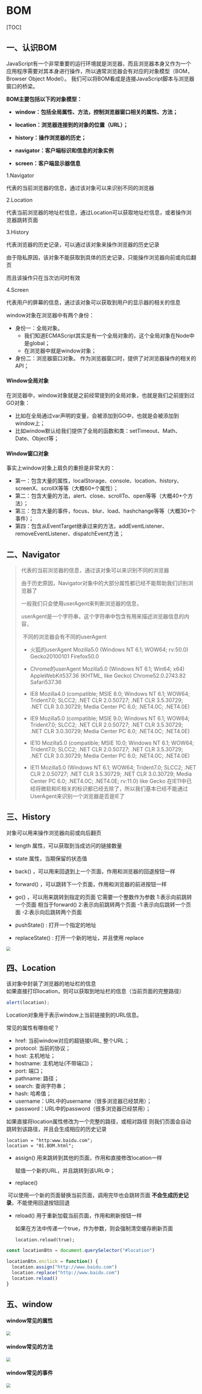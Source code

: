 # BOM



[TOC]



## 一、认识BOM

JavaScript有一个非常重要的运行环境就是浏览器，而且浏览器本身又作为一个应用程序需要对其本身进行操作，所以通常浏览器会有对应的对象模型（BOM，Browser Object Model）。
我们可以将BOM看成是连接JavaScript脚本与浏览器窗口的桥梁。



**BOM主要包括以下的对象模型：**

- **window：包括全局属性、方法，控制浏览器窗口相关的属性、方法；**

- **location：浏览器连接到的对象的位置（URL）；**

- **history：操作浏览器的历史；**

- **navigator：客户端标识和信息的对象实例** 

- **screen：客户端显示器信息**

  

1.Navigator  

 代表的当前浏览器的信息，通过该对象可以来识别不同的浏览器  

2.Location  

 代表当前浏览器的地址栏信息，通过Location可以获取地址栏信息，或者操作浏览器跳转页面  

3.History  

 代表浏览器的历史记录，可以通过该对象来操作浏览器的历史记录  

由于隐私原因，该对象不能获取到具体的历史记录，只能操作浏览器向前或向后翻页  

而且该操作只在当次访问时有效  

4.Screen  

 代表用户的屏幕的信息，通过该对象可以获取到用户的显示器的相关的信息  



window对象在浏览器中有两个身份：

- 身份一：全局对象。
  - 我们知道ECMAScript其实是有一个全局对象的，这个全局对象在Node中是global；
  - 在浏览器中就是window对象；
- 身份二：浏览器窗口对象。
    作为浏览器窗口时，提供了对浏览器操作的相关的API；



#### Window全局对象

在浏览器中，window对象就是之前经常提到的全局对象，也就是我们之前提到过GO对象：

- 比如在全局通过var声明的变量，会被添加到GO中，也就是会被添加到window上；
- 比如window默认给我们提供了全局的函数和类：setTimeout、Math、Date、Object等；



#### Window窗口对象

事实上window对象上肩负的重担是非常大的：

- 第一：包含大量的属性，localStorage、console、location、history、screenX、scrollX等等（大概60+个属性）；
- 第二：包含大量的方法，alert、close、scrollTo、open等等（大概40+个方法）；
- 第三：包含大量的事件，focus、blur、load、hashchange等等（大概30+个事件）；
- 第四：包含从EventTarget继承过来的方法，addEventListener、removeEventListener、dispatchEvent方法；



## 二、Navigator

>  代表的当前浏览器的信息，通过该对象可以来识别不同的浏览器  
>
>  由于历史原因，Navigator对象中的大部分属性都已经不能帮助我们识别浏览器了  
>
>  一般我们只会使用userAgent来判断浏览器的信息，  
>
> ​	userAgent是一个字符串，这个字符串中包含有用来描述浏览器信息的内容，  
>
> ​	不同的浏览器会有不同的userAgent  
>
> 
>
> - 火狐的userAgent 
>   Mozilla5.0 (Windows NT 6.1; WOW64; rv:50.0) Gecko20100101 Firefox50.0  
>
> - Chrome的userAgent 
>   Mozilla5.0 (Windows NT 6.1; Win64; x64) AppleWebKit537.36 (KHTML, like Gecko) Chrome52.0.2743.82 Safari537.36  
>
> - IE8 
>   Mozilla4.0 (compatible; MSIE 8.0; Windows NT 6.1; WOW64; Trident7.0; SLCC2; .NET CLR 2.0.50727; .NET CLR 3.5.30729; .NET CLR 3.0.30729; Media Center PC 6.0; .NET4.0C; .NET4.0E)  
>
> - IE9 
>   Mozilla5.0 (compatible; MSIE 9.0; Windows NT 6.1; WOW64; Trident7.0; SLCC2; .NET CLR 2.0.50727; .NET CLR 3.5.30729; .NET CLR 3.0.30729; Media Center PC 6.0; .NET4.0C; .NET4.0E)  
>
> - IE10 
>   Mozilla5.0 (compatible; MSIE 10.0; Windows NT 6.1; WOW64; Trident7.0; SLCC2; .NET CLR 2.0.50727; .NET CLR 3.5.30729; .NET CLR 3.0.30729; Media Center PC 6.0; .NET4.0C; .NET4.0E)  
>
> - IE11 
>   Mozilla5.0 (Windows NT 6.1; WOW64; Trident7.0; SLCC2; .NET CLR 2.0.50727; .NET CLR 3.5.30729; .NET CLR 3.0.30729; Media Center PC 6.0; .NET4.0C; .NET4.0E; rv:11.0) like Gecko 
>    在IE11中已经将微软和IE相关的标识都已经去除了，所以我们基本已经不能通过UserAgent来识别一个浏览器是否是IE了  





## 三、History 

 对象可以用来操作浏览器向前或向后翻页	 

- length  属性，可以获取到当成访问的链接数量 

- state 属性，当期保留的状态值

  

- back() ，可以用来回退到上一个页面，作用和浏览器的回退按钮一样	 

- forward()  ，可以跳转下一个页面，作用和浏览器的前进按钮一样	 

- go()  ，可以用来跳转到指定的页面   它需要一个整数作为参数 
  	1:表示向前跳转一个页面 相当于forward() 
  	2:表示向前跳转两个页面 
  	-1:表示向后跳转一个页面 
  	-2:表示向后跳转两个页面  

- pushState() : 打开一个指定的地址

- replaceState() : 打开一个新的地址，并且使用 replace



<img src="E:\note\前端\笔记\js\dom&&bom\BOM——history.jpg" style="zoom:67%;" />

## 四、Location  

 该对象中封装了浏览器的地址栏的信息	 
如果直接打印location，则可以获取到地址栏的信息（当前页面的完整路径） 

```js
alert(location);  
```



Location对象用于表示window上当前链接到的URL信息。

常见的属性有哪些呢？

- href: 当前window对应的超链接URL, 整个URL；
- protocol: 当前的协议；
- host: 主机地址；
- hostname: 主机地址(不带端口)；
- port: 端口；
- pathname: 路径；
- search: 查询字符串；
- hash: 哈希值；
- username：URL中的username（很多浏览器已经禁用）；
- password：URL中的password（很多浏览器已经禁用）；



如果直接将location属性修改为一个完整的路径，或相对路径 
则我们页面会自动跳转到该路径，并且会生成相应的历史记录 

```
location = "http:www.baidu.com";  
location = "01.BOM.html";  

```



- assign() 
   用来跳转到其他的页面，作用和直接修改location一样	  

    赋值一个新的URL，并且跳转到该URL中；

- replace()  

​		 可以使用一个新的页面替换当前页面，调用完毕也会跳转页面 
​			**不会生成历史记录**，不能使用回退按钮回退



- reload() 
   用于重新加载当前页面，作用和刷新按钮一样  

   如果在方法中传递一个true，作为参数，则会强制清空缓存刷新页面 

  ```
  location.reload(true);	
  ```

  

```js
const locationBtn = document.querySelector("#location")

locationBtn.onclick = function() {
  location.assign("http://www.baidu.com")
  location.replace("http://www.baidu.com")
  location.reload()
}
```



## 五、window  

#### window常见的属性

<img src="E:\note\前端\笔记\js\dom&&bom\属性.jpg" style="zoom:67%;" />



#### window常见的方法

<img src="E:\note\前端\笔记\js\dom&&bom\方法.jpg" style="zoom:67%;" />



#### window常见的事件

<img src="E:\note\前端\笔记\js\dom&&bom\事件.jpg" style="zoom:67%;" />